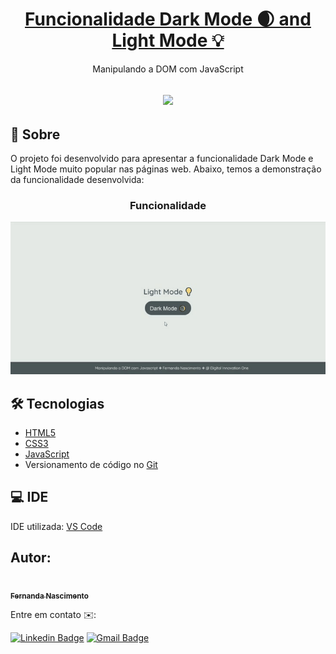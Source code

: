 <h1 align="center">
    <a href="https://github.com/Fernanda1701/DOMproject">Funcionalidade Dark Mode 🌒 and Light Mode 💡</a>
</h1>
<p align="center">Manipulando a DOM com JavaScript</p>

<h2 align="center">
<img src="https://img.shields.io/static/v1?label=Status:&message=Completo ✅&color=32CD32&style=for-the-badge&logo=ghost"/>
</h2>


## 💎 Sobre

O projeto foi desenvolvido para apresentar a funcionalidade Dark Mode e Light Mode muito popular nas páginas web.
Abaixo, temos a demonstração da funcionalidade desenvolvida:


<h3 align="center">Funcionalidade</h3>

<p align="center">
  <img alt="Funcionalidade Dark Mode and Light Mode" title="Funcionalidade Dark Mode and Light Mode" src="./assets/Dark mode and Light Mode.gif" />
</p>

## 🛠 Tecnologias
 
- [HTML5](https://developer.mozilla.org/en-US/docs/Glossary/HTML5)
- [CSS3](https://devdocs.io/css/)
- [JavaScript](https://developer.mozilla.org/pt-BR/docs/Web/JavaScript)
- Versionamento de código no [Git](https://git-scm.com/)
## 💻 IDE

IDE utilizada: [VS Code](https://code.visualstudio.com/)

## Autor:

<a href="https://github.com/Fernanda1701">
 <img style="border-radius: 50%;" src="https://avatars.githubusercontent.com/Fernanda1701" width="80px;" alt=""/>
 <br />
 <sub><b>Fernanda Nascimento</b></sub></a> <a href="https://github.com/Fernanda1701"></a>

Entre em contato ✉️:

[![Linkedin Badge](https://img.shields.io/badge/-Fernanda-blue??style=plastic&logo=Linkedin&logoColor=white&link=https://www.linkedin.com/in/fnasci/)](https://www.linkedin.com/in/fnasci/)
[![Gmail Badge](https://img.shields.io/badge/-fnasci.1701@gmail.com-c14438?style=plastic&logo=Gmail&logoColor=white&link=mailto:fnasci.1701@gmail.com)](mailto:fnasci.1701@gmail.com)
